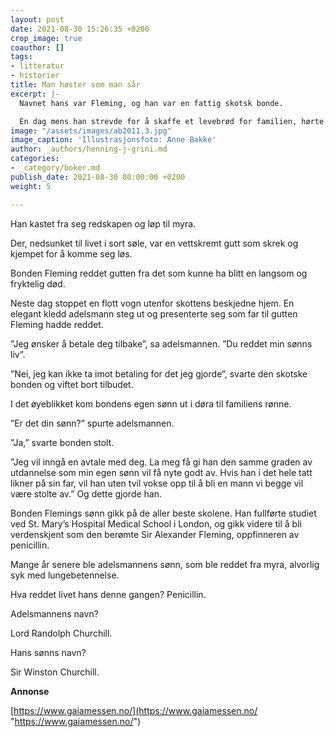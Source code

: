 ```yaml
---
layout: post
date: 2021-08-30 15:26:35 +0200
crop_image: true
coauthor: []
tags:
- litteratur
- historier
title: Man høster som man sår
excerpt: |-
  Navnet hans var Fleming, og han var en fattig skotsk bonde.

  En dag mens han strevde for å skaffe et levebrød for familien, hørte han et rop om hjelp som kom fra en myr i nærheten.
image: "/assets/images/ab2011.3.jpg"
image_caption: 'Illustrasjonsfoto: Anne Bakke'
author: _authors/henning-j-grini.md
categories:
- _category/boker.md
publish_date: 2021-08-30 00:00:00 +0200
weight: 5

---
```

Han kastet fra seg redskapen og løp til myra.

Der, nedsunket til livet i sort søle, var en vettskremt gutt som skrek og kjempet for å komme seg løs.

Bonden Fleming reddet gutten fra det som kunne ha blitt en langsom og fryktelig død.

Neste dag stoppet en flott vogn utenfor skottens beskjedne hjem. En elegant kledd adelsmann steg ut og presenterte seg som far til gutten Fleming hadde reddet.

”Jeg ønsker å betale deg tilbake”, sa adelsmannen. ”Du reddet min sønns liv”.

”Nei, jeg kan ikke ta imot betaling for det jeg gjorde”, svarte den skotske bonden og viftet bort tilbudet.

I det øyeblikket kom bondens egen sønn ut i døra til familiens rønne.

”Er det din sønn?” spurte adelsmannen.

”Ja,” svarte bonden stolt.

”Jeg vil inngå en avtale med deg. La meg få gi han den samme graden av utdannelse som min egen sønn vil få nyte godt av. Hvis han i det hele tatt likner på sin far, vil han uten tvil vokse opp til å bli en mann vi begge vil være stolte av.” Og dette gjorde han.

Bonden Flemings sønn gikk på de aller beste skolene. Han fullførte studiet ved St. Mary’s Hospital Medical School i London, og gikk videre til å bli verdenskjent som den berømte Sir Alexander Fleming, oppfinneren av penicillin.

Mange år senere ble adelsmannens sønn, som ble reddet fra myra, alvorlig syk med lungebetennelse.

Hva reddet livet hans denne gangen? Penicillin.

Adelsmannens navn?

Lord Randolph Churchill.

Hans sønns navn?

Sir Winston Churchill.

**Annonse**

[https://www.gaiamessen.no/](https://www.gaiamessen.no/ "https://www.gaiamessen.no/")